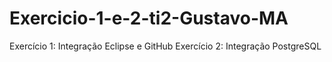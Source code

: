 # Exercicio-1-e-2-ti2-Gustavo-MA
Exercício 1: Integração Eclipse e GitHub
Exercício 2: Integração PostgreSQL
